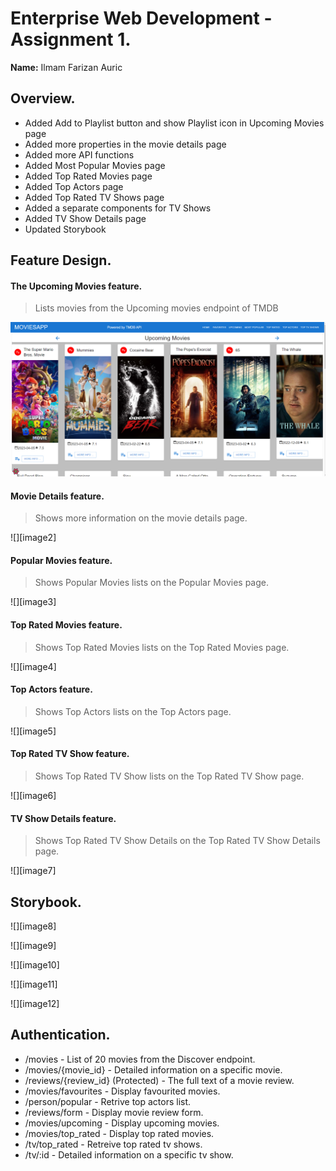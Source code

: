 # Enterprise Web Development - Assignment 1.

__Name:__ Ilmam Farizan Auric

## Overview.

+ Added Add to Playlist button and show Playlist icon in Upcoming Movies page
+ Added more properties in the movie details page
+ Added more API functions
+ Added Most Popular Movies page
+ Added Top Rated Movies page
+ Added Top Actors page
+ Added Top Rated TV Shows page
+ Added a separate components for TV Shows
+ Added TV Show Details page
+ Updated Storybook

## Feature Design.


#### The Upcoming Movies feature.

> Lists movies from the Upcoming movies endpoint of TMDB

![image1](image1.png)

#### Movie Details feature.

> Shows more information on the movie details page.

![][image2]

#### Popular Movies feature.

> Shows Popular Movies lists on the Popular Movies page.

![][image3]

#### Top Rated Movies feature.

> Shows Top Rated Movies lists on the Top Rated Movies page.

![][image4]

#### Top Actors feature.

> Shows Top Actors lists on the Top Actors page.

![][image5]

#### Top Rated TV Show feature.

> Shows Top Rated TV Show lists on the Top Rated TV Show page.

![][image6]

#### TV Show Details feature.

> Shows Top Rated TV Show Details on the Top Rated TV Show Details page.

![][image7]

## Storybook.

![][image8]

![][image9]

![][image10]

![][image11]

![][image12]

## Authentication.

+ /movies - List of 20 movies from the Discover endpoint.
+ /movies/{movie_id} - Detailed information on a specific movie.
+ /reviews/{review_id} (Protected) - The full text of a movie review.
+ /movies/favourites - Display favourited movies.
+ /person/popular - Retrive top actors list.
+ /reviews/form - Display movie review form.
+ /movies/upcoming - Display upcoming movies.
+ /movies/top_rated - Display top rated movies.
+ /tv/top_rated - Retreive top rated tv shows.
+ /tv/:id - Detailed information on a specific tv show.